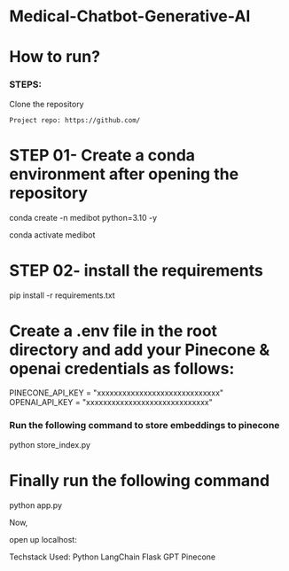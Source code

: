 # Medical-Chatbot-Generative-AI

# How to run?

### STEPS:
Clone the repository

```
Project repo: https://github.com/
```

# STEP 01- Create a conda environment after opening the repository

conda create -n medibot python=3.10 -y

conda activate medibot

# STEP 02- install the requirements

pip install -r requirements.txt

# Create a .env file in the root directory and add your Pinecone & openai credentials as follows:

PINECONE_API_KEY = "xxxxxxxxxxxxxxxxxxxxxxxxxxxxx"
OPENAI_API_KEY = "xxxxxxxxxxxxxxxxxxxxxxxxxxxxx"

### Run the following command to store embeddings to pinecone

python store_index.py

# Finally run the following command

python app.py

Now,

open up localhost:

Techstack Used:
Python
LangChain
Flask
GPT
Pinecone